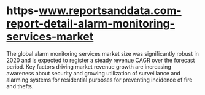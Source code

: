 # https-www.reportsanddata.com-report-detail-alarm-monitoring-services-market
 The global alarm monitoring services market size was significantly robust in 2020 and is expected to register a steady revenue CAGR over the forecast period. Key factors driving market revenue growth are increasing awareness about security and growing utilization of surveillance and alarming systems for residential purposes for preventing incidence of fire and thefts.
